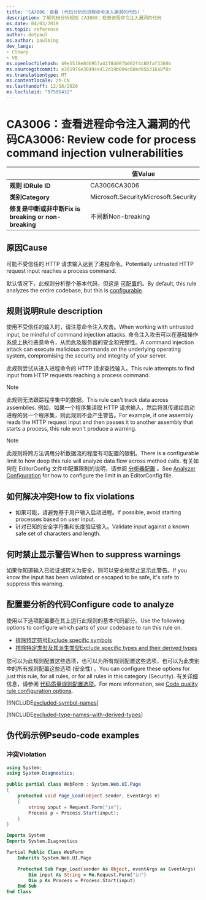 ```yaml
---
title: 'CA3006：查看 (代码分析的进程命令注入漏洞的代码) '
description: 了解代码分析规则 CA3006：检查进程命令注入漏洞的代码
ms.date: 04/03/2019
ms.topic: reference
author: dotpaul
ms.author: paulming
dev_langs:
- CSharp
- VB
ms.openlocfilehash: 49e5538e8d6957a41f8408fb002f4c80faf3360b
ms.sourcegitcommit: e301979e3049ce412d19b094c60ed95b316a8f8c
ms.translationtype: MT
ms.contentlocale: zh-CN
ms.lasthandoff: 12/16/2020
ms.locfileid: "97595432"
---
```

# <a name="ca3006-review-code-for-process-command-injection-vulnerabilities"></a><span data-ttu-id="52bf5-103">CA3006：查看进程命令注入漏洞的代码</span><span class="sxs-lookup"><span data-stu-id="52bf5-103">CA3006: Review code for process command injection vulnerabilities</span></span>

| | <span data-ttu-id="52bf5-104">值</span><span class="sxs-lookup"><span data-stu-id="52bf5-104">Value</span></span> |
|-|-|
| <span data-ttu-id="52bf5-105">**规则 ID**</span><span class="sxs-lookup"><span data-stu-id="52bf5-105">**Rule ID**</span></span> |<span data-ttu-id="52bf5-106">CA3006</span><span class="sxs-lookup"><span data-stu-id="52bf5-106">CA3006</span></span>|
| <span data-ttu-id="52bf5-107">**类别**</span><span class="sxs-lookup"><span data-stu-id="52bf5-107">**Category**</span></span> |<span data-ttu-id="52bf5-108">Microsoft.Security</span><span class="sxs-lookup"><span data-stu-id="52bf5-108">Microsoft.Security</span></span>|
| <span data-ttu-id="52bf5-109">**修复是中断或非中断**</span><span class="sxs-lookup"><span data-stu-id="52bf5-109">**Fix is breaking or non-breaking**</span></span> |<span data-ttu-id="52bf5-110">不间断</span><span class="sxs-lookup"><span data-stu-id="52bf5-110">Non-breaking</span></span>|

## <a name="cause"></a><span data-ttu-id="52bf5-111">原因</span><span class="sxs-lookup"><span data-stu-id="52bf5-111">Cause</span></span>

<span data-ttu-id="52bf5-112">可能不受信任的 HTTP 请求输入达到了进程命令。</span><span class="sxs-lookup"><span data-stu-id="52bf5-112">Potentially untrusted HTTP request input reaches a process command.</span></span>

<span data-ttu-id="52bf5-113">默认情况下，此规则分析整个基本代码，但这是 [可配置](#configure-code-to-analyze)的。</span><span class="sxs-lookup"><span data-stu-id="52bf5-113">By default, this rule analyzes the entire codebase, but this is [configurable](#configure-code-to-analyze).</span></span>

## <a name="rule-description"></a><span data-ttu-id="52bf5-114">规则说明</span><span class="sxs-lookup"><span data-stu-id="52bf5-114">Rule description</span></span>

<span data-ttu-id="52bf5-115">使用不受信任的输入时，请注意命令注入攻击。</span><span class="sxs-lookup"><span data-stu-id="52bf5-115">When working with untrusted input, be mindful of command injection attacks.</span></span> <span data-ttu-id="52bf5-116">命令注入攻击可以在基础操作系统上执行恶意命令，从而危及服务器的安全和完整性。</span><span class="sxs-lookup"><span data-stu-id="52bf5-116">A command injection attack can execute malicious commands on the underlying operating system, compromising the security and integrity of your server.</span></span>

<span data-ttu-id="52bf5-117">此规则尝试从进入进程命令的 HTTP 请求查找输入。</span><span class="sxs-lookup"><span data-stu-id="52bf5-117">This rule attempts to find input from HTTP requests reaching a process command.</span></span>

> [!NOTE]
> <span data-ttu-id="52bf5-118">此规则无法跟踪程序集中的数据。</span><span class="sxs-lookup"><span data-stu-id="52bf5-118">This rule can't track data across assemblies.</span></span> <span data-ttu-id="52bf5-119">例如，如果一个程序集读取 HTTP 请求输入，然后将其传递给启动进程的另一个程序集，则此规则不会产生警告。</span><span class="sxs-lookup"><span data-stu-id="52bf5-119">For example, if one assembly reads the HTTP request input and then passes it to another assembly that starts a process, this rule won't produce a warning.</span></span>

> [!NOTE]
> <span data-ttu-id="52bf5-120">此规则将跨方法调用分析数据流的程度有可配置的限制。</span><span class="sxs-lookup"><span data-stu-id="52bf5-120">There is a configurable limit to how deep this rule will analyze data flow across method calls.</span></span> <span data-ttu-id="52bf5-121">有关如何在 EditorConfig 文件中配置限制的说明，请参阅 [分析器配置](https://github.com/dotnet/roslyn-analyzers/blob/master/docs/Analyzer%20Configuration.md#dataflow-analysis) 。</span><span class="sxs-lookup"><span data-stu-id="52bf5-121">See [Analyzer Configuration](https://github.com/dotnet/roslyn-analyzers/blob/master/docs/Analyzer%20Configuration.md#dataflow-analysis) for how to configure the limit in an EditorConfig file.</span></span>

## <a name="how-to-fix-violations"></a><span data-ttu-id="52bf5-122">如何解决冲突</span><span class="sxs-lookup"><span data-stu-id="52bf5-122">How to fix violations</span></span>

- <span data-ttu-id="52bf5-123">如果可能，请避免基于用户输入启动进程。</span><span class="sxs-lookup"><span data-stu-id="52bf5-123">If possible, avoid starting processes based on user input.</span></span>
- <span data-ttu-id="52bf5-124">针对已知的安全字符集和长度验证输入。</span><span class="sxs-lookup"><span data-stu-id="52bf5-124">Validate input against a known safe set of characters and length.</span></span>

## <a name="when-to-suppress-warnings"></a><span data-ttu-id="52bf5-125">何时禁止显示警告</span><span class="sxs-lookup"><span data-stu-id="52bf5-125">When to suppress warnings</span></span>

<span data-ttu-id="52bf5-126">如果你知道输入已验证或转义为安全，则可以安全地禁止显示此警告。</span><span class="sxs-lookup"><span data-stu-id="52bf5-126">If you know the input has been validated or escaped to be safe, it's safe to suppress this warning.</span></span>

## <a name="configure-code-to-analyze"></a><span data-ttu-id="52bf5-127">配置要分析的代码</span><span class="sxs-lookup"><span data-stu-id="52bf5-127">Configure code to analyze</span></span>

<span data-ttu-id="52bf5-128">使用以下选项配置要在其上运行此规则的基本代码部分。</span><span class="sxs-lookup"><span data-stu-id="52bf5-128">Use the following options to configure which parts of your codebase to run this rule on.</span></span>

- [<span data-ttu-id="52bf5-129">排除特定符号</span><span class="sxs-lookup"><span data-stu-id="52bf5-129">Exclude specific symbols</span></span>](#exclude-specific-symbols)
- [<span data-ttu-id="52bf5-130">排除特定类型及其派生类型</span><span class="sxs-lookup"><span data-stu-id="52bf5-130">Exclude specific types and their derived types</span></span>](#exclude-specific-types-and-their-derived-types)

<span data-ttu-id="52bf5-131">您可以为此规则配置这些选项，也可以为所有规则配置这些选项，也可以为此类别中的所有规则配置这些选项 (安全性) 。</span><span class="sxs-lookup"><span data-stu-id="52bf5-131">You can configure these options for just this rule, for all rules, or for all rules in this category (Security).</span></span> <span data-ttu-id="52bf5-132">有关详细信息，请参阅 [代码质量规则配置选项](../code-quality-rule-options.md)。</span><span class="sxs-lookup"><span data-stu-id="52bf5-132">For more information, see [Code quality rule configuration options](../code-quality-rule-options.md).</span></span>

[!INCLUDE[excluded-symbol-names](~/includes/code-analysis/excluded-symbol-names.md)]

[!INCLUDE[excluded-type-names-with-derived-types](~/includes/code-analysis/excluded-type-names-with-derived-types.md)]

## <a name="pseudo-code-examples"></a><span data-ttu-id="52bf5-133">伪代码示例</span><span class="sxs-lookup"><span data-stu-id="52bf5-133">Pseudo-code examples</span></span>

### <a name="violation"></a><span data-ttu-id="52bf5-134">冲突</span><span class="sxs-lookup"><span data-stu-id="52bf5-134">Violation</span></span>

```csharp
using System;
using System.Diagnostics;

public partial class WebForm : System.Web.UI.Page
{
    protected void Page_Load(object sender, EventArgs e)
    {
        string input = Request.Form["in"];
        Process p = Process.Start(input);
    }
}
```

```vb
Imports System
Imports System.Diagnostics

Partial Public Class WebForm
    Inherits System.Web.UI.Page

    Protected Sub Page_Load(sender As Object, eventArgs as EventArgs)
        Dim input As String = Me.Request.Form("in")
        Dim p As Process = Process.Start(input)
    End Sub
End Class
```
